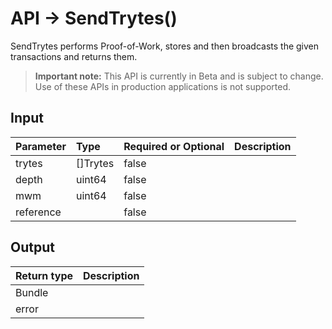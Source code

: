 # API -> SendTrytes()
SendTrytes performs Proof-of-Work, stores and then broadcasts the given transactions and returns them.
> **Important note:** This API is currently in Beta and is subject to change. Use of these APIs in production applications is not supported.

## Input

| Parameter       | Type | Required or Optional | Description |
|:---------------|:--------|:--------| :--------|
| trytes | []Trytes | false |   |
| depth | uint64 | false |   |
| mwm | uint64 | false |   |
| reference |  | false |   |


## Output

| Return type     | Description |
|:---------------|:--------|
| Bundle |  |
| error |  |


